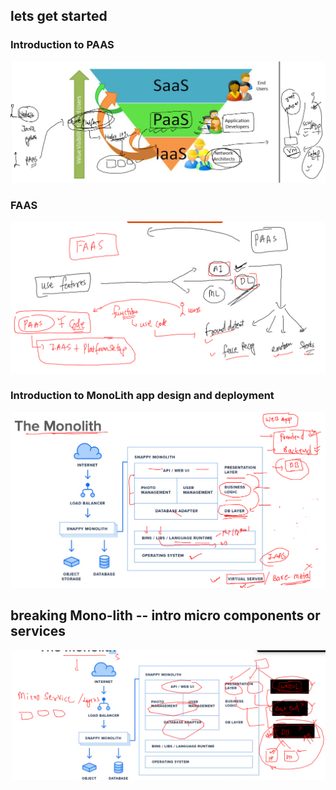 ## lets get started 

### Introduction to PAAS

<img src="paas.png">

### FAAS 

<img src="faas.png">
 

### Introduction to MonoLith app design and deployment 

<img src="mono.png">

## breaking Mono-lith -- intro micro components or services 

<img src="micro.png">



